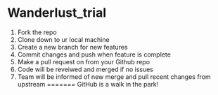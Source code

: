 # Wanderlust_trial

1. Fork the repo
2. Clone down to ur local machine
3. Create a new branch for new features
4. Commit changes and push when feature is complete
5. Make a pull request on from your Github repo
6. Code will be reveiwed and merged if no issues
7. Team will be informed of new merge and pull recent changes from upstream
=======
GitHub is a walk in the park!
